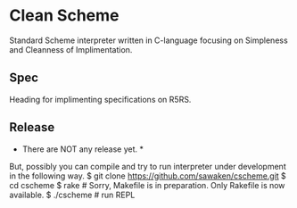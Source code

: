 Clean Scheme
============

Standard Scheme interpreter written in C-language focusing on Simpleness and Cleanness of Implimentation.


Spec
----
Heading for implimenting specifications on R5RS.


Release
-------
* There are NOT any release yet. *

But, possibly you can compile and try to run interpreter under development in the following way.
  $ git clone https://github.com/sawaken/cscheme.git
  $ cd cscheme
  $ rake        # Sorry, Makefile is in preparation. Only Rakefile is now available.
  $ ./cscheme   # run REPL









